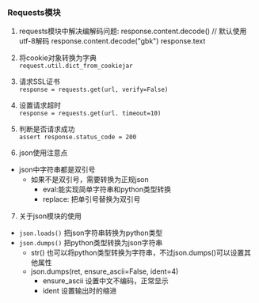 ### Requests模块

1. requests模块中解决编解码问题:
    response.content.decode() // 默认使用utf-8解码
    response.content.decode("gbk")
    response.text

2. 将cookie对象转换为字典   
`request.util.dict_from_cookiejar`
3. 请求SSL证书   
`response = requests.get(url, verify=False)`

4. 设置请求超时   
`response = requests.get(url. timeout=10)`

5. 判断是否请求成功   
`assert response.status_code = 200`

6. json使用注意点
- json中字符串都是双引号
    - 如果不是双引号，需要转换为正规json
        - eval:能实现简单字符串和python类型转换
        - replace: 把单引号替换为双引号

7. 关于json模块的使用
- `json.loads()` 把json字符串转换为python类型
- `json.dumps()` 把python类型转换为json字符串
    - str() 也可以将python类型转换为字符串，不过json.dumps()可以设置其他属性
    - json.dumps(ret, ensure_ascii=False, ident=4)
        - ensure_ascii 设置中文不编码，正常显示  
        - ident 设置输出时的缩进







 
    